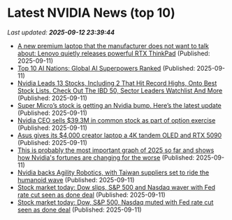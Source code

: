 # Latest NVIDIA News (top 10)
_Last updated: **2025-09-12 23:39:44**_

- [A new premium laptop that the manufacturer does not want to talk about: Lenovo quietly releases powerful RTX ThinkPad](https://www.notebookcheck.net/A-new-premium-laptop-that-the-manufacturer-does-not-want-to-talk-about-Lenovo-quietly-releases-powerful-RTX-ThinkPad.1112437.0.html) (Published: 2025-09-11)
- [Top 10 AI Nations: Global AI Superpowers Ranked](https://www.forbes.com/sites/johnkoetsier/2025/09/11/top-10-ai-nations-global-ai-superpowers-ranked/) (Published: 2025-09-11)
- [Nvidia Leads 13 Stocks, Including 2 That Hit Record Highs, Onto Best Stock Lists. Check Out The IBD 50, Sector Leaders Watchlist And More](https://biztoc.com/x/9f722c1cdca63b09) (Published: 2025-09-11)
- [Super Micro’s stock is getting an Nvidia bump. Here’s the latest update](https://biztoc.com/x/cc685da0d77ef241) (Published: 2025-09-11)
- [Nvidia CEO sells $39.3M in common stock as part of option exercise](https://thefly.com/permalinks/entry.php/id4197109/NVDA-Nvidia-CEO-sells-M-in-common-stock-as-part-of-option-exercise) (Published: 2025-09-11)
- [Asus gives its $4,000 creator laptop a 4K tandem OLED and RTX 5090](https://www.theverge.com/news/776667/asus-proart-p16-laptop-creators-nvidia-rtx-5090-4k-price-specs) (Published: 2025-09-11)
- [This is probably the most important graph of 2025 so far and shows how Nvidia's fortunes are changing for the worse](https://www.techradar.com/ai-platforms-assistants/chatgpt/this-is-probably-the-most-important-graph-of-2025-so-far-and-shows-how-nvidias-fortunes-are-changing-for-the-worse) (Published: 2025-09-11)
- [Nvidia backs Agility Robotics, with Taiwan suppliers set to ride the humanoid wave](https://www.digitimes.com/news/a20250911PD241/ability-enterprise-nvidia-humanoid-robotics.html) (Published: 2025-09-11)
- [Stock market today: Dow slips, S&P 500 and Nasdaq waver with Fed rate cut seen as done deal](https://finance.yahoo.com/news/live/stock-market-today-dow-slips-sp-500-and-nasdaq-waver-with-fed-rate-cut-seen-as-done-deal-223701392.html) (Published: 2025-09-11)
- [Stock market today: Dow, S&P 500, Nasdaq muted with Fed rate cut seen as done deal](https://finance.yahoo.com/news/live/stock-market-today-dow-sp-500-nasdaq-muted-with-fed-rate-cut-seen-as-done-deal-223701696.html) (Published: 2025-09-11)
